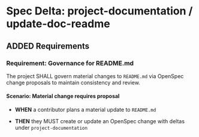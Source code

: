 # Spec Delta: project-documentation / update-doc-readme

## ADDED Requirements

### Requirement: Governance for README.md

The project SHALL govern material changes to `README.md` via OpenSpec change proposals to maintain consistency and review.

#### Scenario: Material change requires proposal

- **WHEN** a contributor plans a material update to `README.md`

- **THEN** they MUST create or update an OpenSpec change with deltas under `project-documentation`
